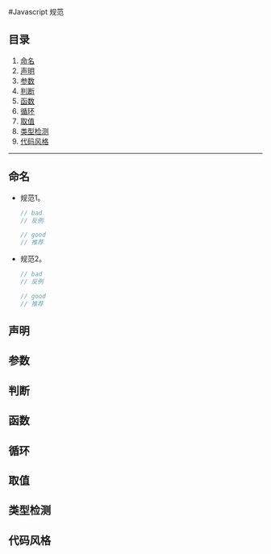 #Javascript 规范
## <a name="table-of-contents">目录</a>

  1. [命名](#name)
  1. [声明](#declaration)
  1. [参数](#arguments)
  1. [判断](#judge)
  1. [函数](#function)
  1. [循环](#loop)
  1. [取值](#get)
  1. [类型检测](#typeCheck)
  1. [代码风格](#style)
  
---

## <a name="name">命名</a>
- 规范1。
    ```javascript
    // bad
    // 反例

    // good
    // 推荐
    ```
- 规范2。
    ```javascript
    // bad
    // 反例

    // good
    // 推荐
    ```
## <a name="declaration">声明</a>
## <a name="arguments">参数</a>
## <a name="judge">判断</a>
## <a name="function">函数</a>
## <a name="loop">循环</a>
## <a name="get">取值</a>
## <a name="typeCheck">类型检测</a>
## <a name="style">代码风格</a>
